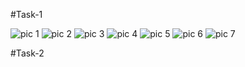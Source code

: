 #Task-1

![pic 1](https://github.com/jakkampudibhavani/EduNexa/assets/102716863/8c60680b-cb4a-43cf-a626-b9c388100f26)
![pic 2](https://github.com/jakkampudibhavani/EduNexa/assets/102716863/2e57f27d-75b1-4504-b92c-bf5b8417f9f5)
![pic 3](https://github.com/jakkampudibhavani/EduNexa/assets/102716863/2007a030-2ee2-49d4-803f-96765febaf4e)
![pic 4](https://github.com/jakkampudibhavani/EduNexa/assets/102716863/2e7690b5-2a18-48b8-9b84-b2490cb0f789)
![pic 5](https://github.com/jakkampudibhavani/EduNexa/assets/102716863/379fb45c-cb14-453b-8389-5522565d0130)
![pic 6](https://github.com/jakkampudibhavani/EduNexa/assets/102716863/c107a8c6-1016-45eb-89a2-6d0f30eb7e22)
![pic 7](https://github.com/jakkampudibhavani/EduNexa/assets/102716863/a90338db-d2c0-4d16-ab32-642236e94506)



#Task-2
